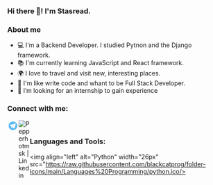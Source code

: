 ### Hi there 👋! I'm Stasread.

### About me

- 💻 I'm a Backend Developer. I studied Pytnon and the Django framework.
- 📚 I'm currently learning JavaScript and React framework.
- 🌍 I love to travel and visit new, interesting places.
- 🤩 I'm like write code and whant to be Full Stack Developer.
- 🤔 I’m looking  for an internship to gain experience

### Connect with me:
[<img align="left" alt="Pepperhotmsk | Telegram" width="26px" src="telegram.jpg">][telegram]
[<img align="left" alt="Pepperhotmsk | Linkedin" width="26px" src="likedin.jpeg">][linkedin]

<br />

### Languages and Tools:

<img align="left" alt="Python" width="26px" src="https://raw.githubusercontent.com/blackcatprog/folder-icons/main/Languages%20Programming/python.ico/>


<br />

[telegram]:https://t.me/pepperhotmsk
[linkedin]:https://www.linkedin.com/in/stanislav-ocunev-203106238/

